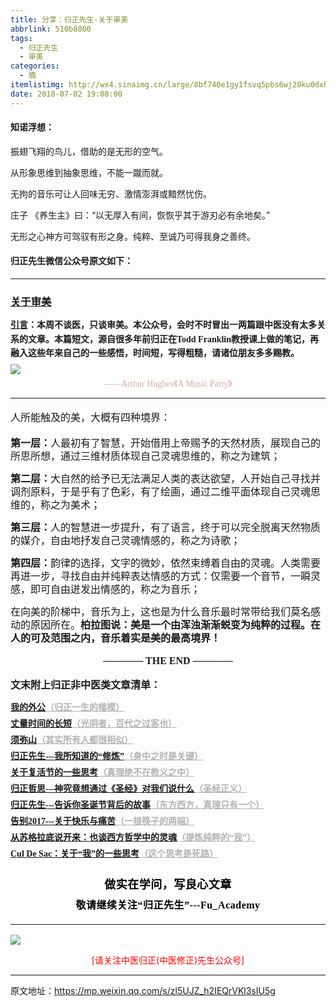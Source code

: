 ```yaml
---
title: 分享：归正先生-关于审美
abbrlink: 510b8800
tags:
  - 归正先生
  - 审美
categories:
  - 摘
itemlistimg: http://wx4.sinaimg.cn/large/8bf740e1gy1fsvq5pbs6wj20ku0dxh48.jpg
date: 2018-07-02 19:08:00
---
```


#### 知诺浮想：

振翅飞翔的鸟儿，借助的是无形的空气。

从形象思维到抽象思维，不能一蹴而就。

无拘的音乐可让人回味无穷、激情澎湃或黯然忧伤。

庄子 《养生主》曰：“以无厚入有间，恢恢乎其于游刃必有余地矣。”

无形之心神方可驾驭有形之身。纯粹、至诚乃可得我身之善终。


#### 归正先生微信公众号原文如下：
---

###  [关于审美](https://mp.weixin.qq.com/s/zl5UJZ_h2IEQrVKl3sIU5g "跳转至原文")

<div class="rich_media_content ">
                    <p style="line-height: 1.5em;margin-bottom: 5px;"><span style="font-family: 仿宋;font-size: 16px;text-align: justify;text-decoration: underline;white-space: pre-wrap;"><strong style="font-size: 14px;line-height: 1.6;">引言</strong></span><strong style="font-family: 仿宋;text-align: justify;white-space: pre-wrap;font-size: 14px;line-height: 1.6;">：</strong><strong style="font-family: 仿宋;text-align: justify;white-space: pre-wrap;font-size: 14px;line-height: 1.6;">本周不谈医，只谈审美。本公众号，会时不时冒出一两篇跟中医没有太多关系的文章。本篇短文，源自很多年前归正在Todd Franklin教授课上做的笔记，再融入这些年来自己的一些感悟，时间短，写得粗糙，请诸位朋友多多赐教。</strong></p><p style="margin-top: 5px;margin-bottom: 5px;line-height: normal;"><img style="clear: both; display: block; margin:auto;" src="https://wx4.sinaimg.cn/large/8bf740e1gy1fsvq5pbs6wj20ku0dxh48.jpg" data-type="jpeg" data-w="750" style="text-align: center;"  /></p><p style="margin-bottom: 10px;white-space: normal;text-align: center;margin-top: 5px;line-height: normal;"><span style="color: rgb(215, 171, 169);font-family: 仿宋;font-size: 14px;">——Arthur Hughes《A Music Party》</span></p><hr  /><p style="white-space: normal;text-align: left;margin-bottom: 10px;margin-top: 20px;line-height: 1.5em;"><span style="font-family: 仿宋;font-size: 16px;text-align: justify;">人所能触及的美，大概有四种境界：</span></p><p style="white-space: normal;text-align: left;margin-bottom: 10px;margin-top: 20px;line-height: 1.5em;"><strong><span style="font-family: 仿宋;font-size: 16px;text-align: justify;">第一层：</span></strong><span style="font-family: 仿宋;font-size: 16px;text-align: justify;">人最初有了智慧，开始借用上帝赐予的天然材质，展现自己的所思所想，通过三维材质体现自己灵魂思维的，称之为建筑；</span></p><p style="margin-top: 15px;margin-bottom: 15px;line-height: 1.5em;"><strong><span style="font-family: 仿宋;font-size: 16px;text-align: justify;">第二层：</span></strong><span style="font-family: 仿宋;font-size: 16px;text-align: justify;">大自然的给予已无法满足人类的表达欲望，人开始自己寻找并调剂原料，于是乎有了色彩，有了绘画，通过二维平面体现自己灵魂思维的，称之为美术；</span></p><p style="margin-top: 15px;margin-bottom: 15px;line-height: 1.5em;"><strong><span style="font-family: 仿宋;font-size: 16px;text-align: justify;">第三层：</span></strong><span style="font-family: 仿宋;font-size: 16px;text-align: justify;">人的智慧进一步提升，有了语言，终于可以完全脱离天然物质的媒介，自由地抒发自己灵魂情感的，称之为诗歌；</span></p><p style="margin-top: 15px;margin-bottom: 15px;line-height: 1.5em;"><strong><span style="font-family: 仿宋;font-size: 16px;text-align: justify;">第四层：</span></strong><span style="font-family: 仿宋;font-size: 16px;text-align: justify;">韵律的选择，文字的微妙，依然束缚着自由的灵魂。人类需要再进一步，寻找自由并纯粹表达情感的方式：仅需要一个音节，一瞬灵感，即可自由迸发出情感的，称之为音乐；</span></p><p style="margin-top: 15px;margin-bottom: 15px;line-height: 1.5em;"><span style="font-family: 仿宋;font-size: 16px;text-align: justify;">在向美的阶梯中，音乐为上，这也是为什么音乐最时常带给我们莫名感动的原因所在。<strong>柏拉图说：美是一个由浑浊渐渐蜕变为纯粹的过程。在人的可及范围之内，音乐着实是美的最高境界！</strong></span></p><p style="margin-top: 15px;margin-bottom: 15px;line-height: 1.5em;text-align: center;"><span style="font-family: 仿宋;font-size: 16px;text-align: justify;"><strong style="font-family: 仿宋;font-size: 16px;white-space: normal;text-align: justify;">———— THE&nbsp;END ————</strong></span></p><p style="text-align: justify;margin-top: 15px;margin-bottom: 15px;"><strong><span style="font-family: 仿宋;font-size: 16px;text-align: justify;">文末附上归正非中医类文章清单：</span></strong></p><p style="text-align: justify;margin-top: 5px;margin-bottom: 5px;line-height: 1.5em;"><span style="font-family: 仿宋;text-align: justify;text-decoration: underline;font-size: 14px;color: rgb(178, 178, 178);"><strong><a href="https://mp.weixin.qq.com/s?__biz=MzI5NzQzMzY5NQ==&amp;mid=2247483946&amp;idx=1&amp;sn=ea0bcd7f5add86208cff4173eadf6556&amp;chksm=ecb46d1adbc3e40cd0deb6d82999f4e138aeccfbcc696966f0eab5f4732075037fa7eb6caa07&amp;scene=21#wechat_redirect" target="_blank" style="font-family: 仿宋;text-align: justify;text-decoration: underline;font-size: 14px;">我的外公</a></strong></span><span style="color: rgb(178, 178, 178);font-family: 仿宋;text-align: justify;font-size: 14px;text-decoration: underline;"><strong>（归正一生的楷模）</strong><br  /></span></p><p style="text-align: justify;margin-top: 5px;margin-bottom: 5px;line-height: 1.5em;"><span style="font-family: 仿宋;text-align: justify;text-decoration: underline;font-size: 14px;color: rgb(178, 178, 178);"><strong><a href="https://mp.weixin.qq.com/s?__biz=MzI5NzQzMzY5NQ==&amp;mid=2247484083&amp;idx=1&amp;sn=084e4cabc57aa22ff5a5780e4d700a8a&amp;chksm=ecb46d83dbc3e495221f4652ffbd38d496b2f8028cd3eb7f180f5ddab1cefedbb5e13c26e550&amp;scene=21#wechat_redirect" target="_blank" style="font-family: 仿宋;text-align: justify;text-decoration: underline;font-size: 14px;">丈量时间的长短</a>（光阴者，百代之过客也）</strong></span><br  /></p><p style="text-align: justify;margin-top: 5px;margin-bottom: 5px;line-height: 1.5em;"><span style="font-family: 仿宋;text-align: justify;text-decoration: underline;font-size: 14px;color: rgb(178, 178, 178);"><strong><a href="https://mp.weixin.qq.com/s?__biz=MzI5NzQzMzY5NQ==&amp;mid=2247484080&amp;idx=1&amp;sn=51809d420a42817696022ddf63003bb4&amp;chksm=ecb46d80dbc3e496c41d9312594da891e5b4d2eec284c4975b60b3cd710546dd4f4c3a9ee4b5&amp;scene=21#wechat_redirect" target="_blank" style="font-family: 仿宋;text-align: justify;text-decoration: underline;font-size: 14px;">须弥山</a>（其实所有人都很相似）</strong></span><br  /></p><p style="text-align: justify;margin-top: 5px;margin-bottom: 5px;line-height: 1.5em;"><span style="font-family: 仿宋;text-align: justify;text-decoration: underline;font-size: 14px;color: rgb(178, 178, 178);"><strong><a href="https://mp.weixin.qq.com/s?__biz=MzI5NzQzMzY5NQ==&amp;mid=2247484065&amp;idx=1&amp;sn=6529850aef8f94867b432e60c5deadc4&amp;chksm=ecb46d91dbc3e487bef9ba1a3d92845566ac1edcd720100255cf4c05026c333e49e089705e17&amp;scene=21#wechat_redirect" target="_blank" style="font-family: 仿宋;text-align: justify;text-decoration: underline;font-size: 14px;">归正先生---我所知道的“修炼”</a>（身中之时是关键）</strong></span><br  /></p><p style="text-align: justify;margin-top: 5px;margin-bottom: 5px;line-height: 1.5em;"><span style="font-family: 仿宋;text-align: justify;text-decoration: underline;font-size: 14px;color: rgb(178, 178, 178);"><strong><a href="https://mp.weixin.qq.com/s?__biz=MzI5NzQzMzY5NQ==&amp;mid=2247484038&amp;idx=1&amp;sn=89b94252d5ce03d750a4c8a5c02c5724&amp;chksm=ecb46db6dbc3e4a0a7b9b07657ff0ad3bceedb40efbdc2f71b2df7cb5a0d88bf6c3571bd6746&amp;scene=21#wechat_redirect" target="_blank" style="font-family: 仿宋;text-align: justify;text-decoration: underline;font-size: 14px;">关于复活节的一些思考</a>（真理绝不在教义之中）</strong></span><br  /></p><p style="text-align: justify;margin-top: 5px;margin-bottom: 5px;line-height: 1.5em;"><span style="font-family: 仿宋;text-align: justify;text-decoration: underline;font-size: 14px;color: rgb(178, 178, 178);"><strong><a href="https://mp.weixin.qq.com/s?__biz=MzI5NzQzMzY5NQ==&amp;mid=2247484093&amp;idx=1&amp;sn=1f7467daa188fdf1e9fbf64c9c0216df&amp;chksm=ecb46d8ddbc3e49b67444e0300b2713f087b7aa3611e0939d24bac7e88ba1665ff936d89517d&amp;scene=21#wechat_redirect" target="_blank" style="font-family: 仿宋;text-align: justify;text-decoration: underline;font-size: 14px;">归正哲思---神究竟想通过《圣经》对我们说什么</a>（圣经正义）</strong></span><br  /></p><p style="text-align: justify;margin-top: 5px;margin-bottom: 5px;line-height: 1.5em;"><span style="font-family: 仿宋;text-align: justify;text-decoration: underline;font-size: 14px;color: rgb(178, 178, 178);"><strong><a href="https://mp.weixin.qq.com/s?__biz=MzI5NzQzMzY5NQ==&amp;mid=2247483991&amp;idx=1&amp;sn=ef55fc2509fd0960009f7f481e49367f&amp;chksm=ecb46d67dbc3e471baff1563266c0a68d0f614f95f394abdfcdd12b03ade90f9ce62bac5e9f5&amp;scene=21#wechat_redirect" target="_blank" style="font-family: 仿宋;text-align: justify;text-decoration: underline;font-size: 14px;">归正先生---告诉你圣诞节背后的故事</a>（东方西方，真理只有一个）</strong></span><br  /></p><p style="text-align: justify;margin-top: 5px;margin-bottom: 5px;line-height: 1.5em;"><span style="font-family: 仿宋;text-align: justify;text-decoration: underline;font-size: 14px;color: rgb(178, 178, 178);"><strong><a href="https://mp.weixin.qq.com/s?__biz=MzI5NzQzMzY5NQ==&amp;mid=2247483992&amp;idx=1&amp;sn=62ca1e6fa8d7b803266f8b9a3e9157dc&amp;chksm=ecb46d68dbc3e47e07d4b6481a0731567f99a91425b81543d3335e03b2a93ba00acfac18009f&amp;scene=21#wechat_redirect" target="_blank" style="font-family: 仿宋;text-align: justify;text-decoration: underline;font-size: 14px;">告别2017---关于快乐与痛苦</a>（一根筷子的两端）</strong></span><br  /></p><p style="text-align: justify;margin-top: 5px;margin-bottom: 5px;line-height: 1.5em;"><span style="font-family: 仿宋;text-align: justify;text-decoration: underline;font-size: 14px;color: rgb(178, 178, 178);"><strong><a href="https://mp.weixin.qq.com/s?__biz=MzI5NzQzMzY5NQ==&amp;mid=2247483938&amp;idx=1&amp;sn=fac0d164ecca07cf6300c1e0a44b1c9e&amp;chksm=ecb46d12dbc3e40461c2d4e1388d7764f34d5533ee88321cce01a6db602157ff4ca50f1dc796&amp;scene=21#wechat_redirect" target="_blank" style="font-family: 仿宋;text-align: justify;text-decoration: underline;font-size: 14px;">从苏格拉底说开来：也谈西方哲学中的灵魂</a>（提炼纯粹的“我”）</strong></span><br  /></p><p style="text-align: justify;margin-top: 5px;margin-bottom: 5px;line-height: 1.5em;"><span style="font-family: 仿宋;text-align: justify;text-decoration: underline;font-size: 14px;color: rgb(178, 178, 178);"><strong><a href="https://mp.weixin.qq.com/s?__biz=MzI5NzQzMzY5NQ==&amp;mid=2247483832&amp;idx=1&amp;sn=428a44ef5a7b776dbe99688fd57b1b24&amp;chksm=ecb46e88dbc3e79efdc16e7a29ff423191b34cf66e8fa397e115569f168162371274f2f12d49&amp;scene=21#wechat_redirect" target="_blank" style="font-family: 仿宋;text-align: justify;text-decoration: underline;font-size: 14px;">Cul De Sac：关于“我”的一些思考</a>（这个思考是死路）</strong></span></p><p style="margin-top: 15px;margin-bottom: 15px;white-space: normal;text-align: justify;"><span style="font-family: 仿宋;font-size: 16px;"></span></p><p style="margin-top: 25px;margin-bottom: 5px;font-size: 16px;white-space: normal;max-width: 100%;min-height: 1em;color: rgb(62, 62, 62);text-align: center;line-height: 1.75em;box-sizing: border-box !important;word-wrap: break-word !important;"><strong><span style="font-size: 18px;color: rgb(0, 0, 0);max-width: 100%;font-family: 仿宋;letter-spacing: 0.5px;box-sizing: border-box !important;word-wrap: break-word !important;">做实在学问，写良心文章</span></strong></p><p style="margin-top: 5px;margin-bottom: 15px;font-size: 16px;white-space: normal;max-width: 100%;min-height: 1em;color: rgb(62, 62, 62);line-height: 1.75em;text-align: center;box-sizing: border-box !important;word-wrap: break-word !important;"><strong><span style="color: rgb(0, 0, 0);max-width: 100%;font-family: 仿宋;letter-spacing: 0.5px;box-sizing: border-box !important;word-wrap: break-word !important;">敬请继续关注“归正先生”---Fu_Academy</span></strong></p><hr style="font-size: 16px;white-space: normal;max-width: 100%;color: rgb(62, 62, 62);box-sizing: border-box !important;word-wrap: break-word !important;"  />
					<img style="clear: both; display: block; margin:auto;" src="https://ws1.sinaimg.cn/mw690/8bf740e1gy1fgqt1hfuomj20hs0bzmyp.jpg" /><p style="text-align: center; color: red">[请关注中医归正(中医修正)先生公众号]</p><hr />
                </div>



原文地址：https://mp.weixin.qq.com/s/zl5UJZ_h2IEQrVKl3sIU5g
